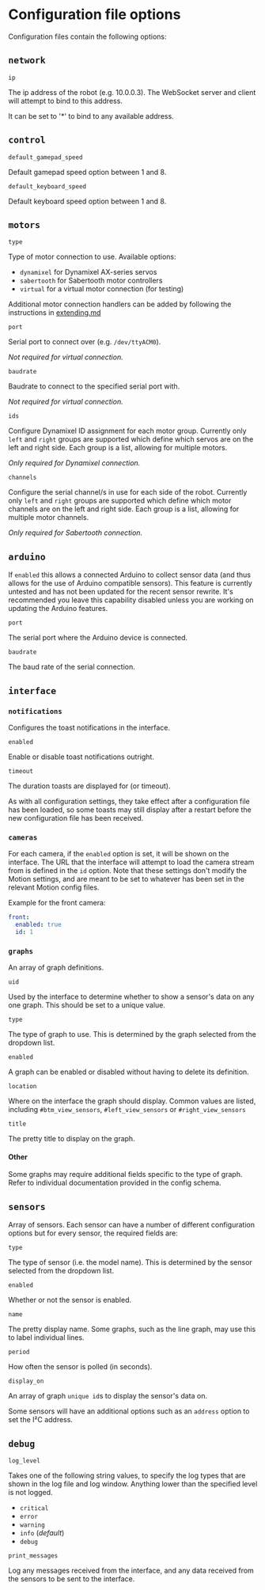 # Configuration file options

Configuration files contain the following options:

## `network`

`ip`

The ip address of the robot (e.g. 10.0.0.3). The WebSocket server and client will attempt to bind to this address.

It can be set to '*' to bind to any available address.

## `control`

`default_gamepad_speed`

Default gamepad speed option between 1 and 8.

`default_keyboard_speed`

Default keyboard speed option between 1 and 8.

## `motors`

`type`

Type of motor connection to use. Available options:

- `dynamixel` for Dynamixel AX-series servos
- `sabertooth` for Sabertooth motor controllers
- `virtual` for a virtual motor connection (for testing)

Additional motor connection handlers can be added by following the instructions in [extending.md](/extending.md?id=adding-new-motors)

`port`

Serial port to connect over (e.g. `/dev/ttyACM0`).

_Not required for virtual connection._

`baudrate`

Baudrate to connect to the specified serial port with.

_Not required for virtual connection._

`ids`

Configure Dynamixel ID assignment for each motor group. Currently only `left` and `right` groups are supported which define which servos are on the left and right side. Each group is a list, allowing for multiple motors.

_Only required for Dynamixel connection._

`channels`

Configure the serial channel/s in use for each side of the robot. Currently only `left` and `right` groups are supported which define which motor channels are on the left and right side. Each group is a list, allowing for multiple motor channels.

_Only required for Sabertooth connection._

## `arduino`

If `enabled` this allows a connected Arduino to collect sensor data (and thus allows for the use of Arduino compatible sensors).
This feature is currently untested and has not been updated for the recent sensor rewrite. It's recommended you leave this capability disabled unless you are working on updating the Arduino features.

`port`

The serial port where the Arduino device is connected.

`baudrate`

The baud rate of the serial connection.

## `interface`

### `notifications`

Configures the toast notifications in the interface.

`enabled`

Enable or disable toast notifications outright.

`timeout`

The duration toasts are displayed for (or timeout).

As with all configuration settings, they take effect after a configuration file has been loaded, so some toasts may still display after a restart before the new configuration file has been received.

### `cameras`

For each camera, if the `enabled` option is set, it will be shown on the interface. The URL that the interface will attempt to load the camera stream from is defined in the `id` option. Note that these settings don't modify the Motion settings, and are meant to be set to whatever has been set in the relevant Motion config files.

Example for the front camera:

```yaml
front:
  enabled: true
  id: 1
```

### `graphs`

An array of graph definitions.

`uid`

Used by the interface to determine whether to show a sensor's data on any one graph. This should be set to a unique value.

`type`

The type of graph to use. This is determined by the graph selected from the dropdown list.

`enabled`

A graph can be enabled or disabled without having to delete its definition.

`location`

Where on the interface the graph should display. Common values are listed, including  `#btm_view_sensors`, `#left_view_sensors` or `#right_view_sensors`

`title`

The pretty title to display on the graph.

#### Other

Some graphs may require additional fields specific to the type of graph. Refer to individual documentation provided in the config schema.

## `sensors`

Array of sensors. Each sensor can have a number of different configuration options but for every sensor, the required fields are:

`type`

The type of sensor (i.e. the model name). This is determined by the sensor selected from the dropdown list.

`enabled`

Whether or not the sensor is enabled.

`name`

The pretty display name. Some graphs, such as the line graph, may use this to label individual lines.

`period`

How often the sensor is polled (in seconds).

`display_on`

An array of graph `unique id`s to display the sensor's data on.

Some sensors will have an additional options such as an `address` option to set the I²C address.

## `debug`

`log_level`

Takes one of the following string values, to specify the log types that are shown in the log file and log window. Anything lower than the specified level is not logged.

- `critical`
- `error`
- `warning`
- `info` (_default_)
- `debug`

`print_messages`

Log any messages received from the interface, and any data received from the sensors to be sent to the interface.
